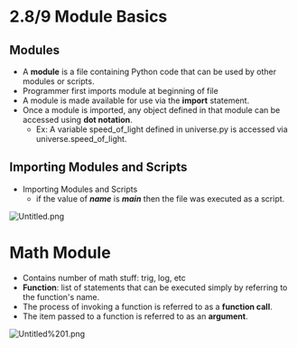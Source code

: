 # 2.8/9 Module Basics

## Modules

- A **module** is a file containing Python code that can be used by other modules or scripts.
- Programmer first imports module at beginning of file
- A module is made available for use via the **import** statement.
- Once a module is imported, any object defined in that module can be accessed using **dot notation**.
    - Ex: A variable speed_of_light defined in universe.py is accessed via universe.speed_of_light.

## Importing Modules and Scripts

- Importing Modules and Scripts
    - if the value of **_name_** is **_main_** then the file was executed as a script.

![Untitled.png](2.8.png)

# Math Module

- Contains number of math stuff: trig, log, etc
- **Function**: list of statements that can be executed simply by referring to the function's name.
- The process of invoking a function is referred to as a **function call**.
- The item passed to a function is referred to as an **argument**.

![Untitled%201.png](2.9.png)